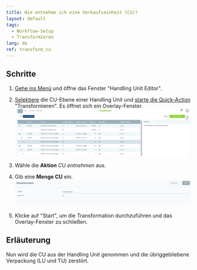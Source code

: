 ```yaml
---
title: Wie entnehme ich eine Verkaufseinheit (CU)?
layout: default
tags:
  - Workflow-Setup
  - Transformieren
lang: de
ref: transform_cu
---
```


## Schritte
1. [Gehe ins Menü](Menu) und öffne das Fenster "Handling Unit Editor".
1. [Selektiere](AuswahlBelege) die CU-Ebene einer Handling Unit und [starte die Quick-Action](AktionStarten) "Transformieren". Es öffnet sich ein Overlay-Fenster.<br>
![](assets/Transformieren-3dbf1.png)

1. Wähle die **Aktion** *CU entnehmen* aus.
1. Gib eine **Menge CU** ein.<br>
![](assets/Transformieren-5d22f.png)

1. Klicke auf "Start", um die Transformation durchzuführen und das Overlay-Fenster zu schließen.

## Erläuterung
Nun wird die CU aus der Handling Unit genommen und die übriggebliebene Verpackung (LU und TU) zerstört.
